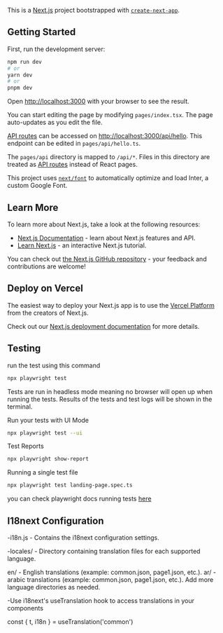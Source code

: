 This is a [Next.js](https://nextjs.org/) project bootstrapped with [`create-next-app`](https://github.com/vercel/next.js/tree/canary/packages/create-next-app).

## Getting Started

First, run the development server:

```bash
npm run dev
# or
yarn dev
# or
pnpm dev
```

Open [http://localhost:3000](http://localhost:3000) with your browser to see the result.

You can start editing the page by modifying `pages/index.tsx`. The page auto-updates as you edit the file.

[API routes](https://nextjs.org/docs/api-routes/introduction) can be accessed on [http://localhost:3000/api/hello](http://localhost:3000/api/hello). This endpoint can be edited in `pages/api/hello.ts`.

The `pages/api` directory is mapped to `/api/*`. Files in this directory are treated as [API routes](https://nextjs.org/docs/api-routes/introduction) instead of React pages.

This project uses [`next/font`](https://nextjs.org/docs/basic-features/font-optimization) to automatically optimize and load Inter, a custom Google Font.

## Learn More

To learn more about Next.js, take a look at the following resources:

- [Next.js Documentation](https://nextjs.org/docs) - learn about Next.js features and API.
- [Learn Next.js](https://nextjs.org/learn) - an interactive Next.js tutorial.

You can check out [the Next.js GitHub repository](https://github.com/vercel/next.js/) - your feedback and contributions are welcome!

## Deploy on Vercel

The easiest way to deploy your Next.js app is to use the [Vercel Platform](https://vercel.com/new?utm_medium=default-template&filter=next.js&utm_source=create-next-app&utm_campaign=create-next-app-readme) from the creators of Next.js.

Check out our [Next.js deployment documentation](https://nextjs.org/docs/deployment) for more details.

## Testing

run the test using this command 

```bash
npx playwright test

```
Tests are run in headless mode meaning no browser will open up when running the tests. Results of the tests and test logs will be shown in the terminal.

Run your tests with UI Mode 
```bash
npx playwright test --ui

```

Test Reports

```bash
npx playwright show-report

```
Running a single test file

```bash
npx playwright test landing-page.spec.ts

```

you can check playwright docs running tests
[here](https://playwright.dev/docs/running-tests)

## I18next Configuration

-i18n.js - Contains the i18next configuration settings.

-locales/ - Directory containing translation files for each supported language.

en/ - English translations (example: common.json, page1.json, etc.).
ar/ - arabic translations (example: common.json, page1.json, etc.).
Add more language directories as needed.

-Use i18next's useTranslation hook to access translations in your components

const { t, i18n } = useTranslation('common')

